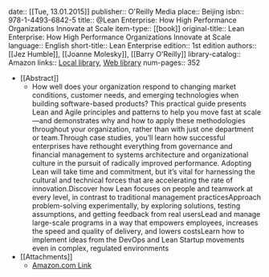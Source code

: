 date:: [[Tue, 13.01.2015]]
publisher:: O'Reilly Media
place:: Beijing
isbn:: 978-1-4493-6842-5
title:: @Lean Enterprise: How High Performance Organizations Innovate at Scale
item-type:: [[book]]
original-title:: Lean Enterprise: How High Performance Organizations Innovate at Scale
language:: English
short-title:: Lean Enterprise
edition:: 1st edition
authors:: [[Jez Humble]], [[Joanne Molesky]], [[Barry O'Reilly]]
library-catalog:: Amazon
links:: [Local library](zotero://select/library/items/WJZ5QDJY), [Web library](https://www.zotero.org/users/6520516/items/WJZ5QDJY)
num-pages:: 352

- [[Abstract]]
	- How well does your organization respond to changing market conditions, customer needs, and emerging technologies when building software-based products? This practical guide presents Lean and Agile principles and patterns to help you move fast at scale—and demonstrates why and how to apply these methodologies throughout your organization, rather than with just one department or team.Through case studies, you’ll learn how successful enterprises have rethought everything from governance and financial management to systems architecture and organizational culture in the pursuit of radically improved performance. Adopting Lean will take time and commitment, but it’s vital for harnessing the cultural and technical forces that are accelerating the rate of innovation.Discover how Lean focuses on people and teamwork at every level, in contrast to traditional management practicesApproach problem-solving experimentally, by exploring solutions, testing assumptions, and getting feedback from real usersLead and manage large-scale programs in a way that empowers employees, increases the speed and quality of delivery, and lowers costsLearn how to implement ideas from the DevOps and Lean Startup movements even in complex, regulated environments
- [[Attachments]]
	- [Amazon.com Link](https://www.amazon.com/Lean-Enterprise-Performance-Organizations-Innovate/dp/1449368425)